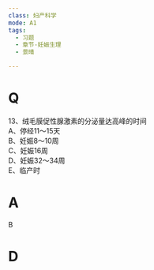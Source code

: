 ```yaml
---
class: 妇产科学
mode: A1
tags:
  - 习题
  - 章节-妊娠生理
  - 景晴

---
```


# Q

13、绒毛膜促性腺激素的分泌量达高峰的时间  
A、停经11～15天  
B、妊娠8～10周  
C、妊娠16周  
D、妊娠32～34周  
E、临产时  
# A
B
# D
